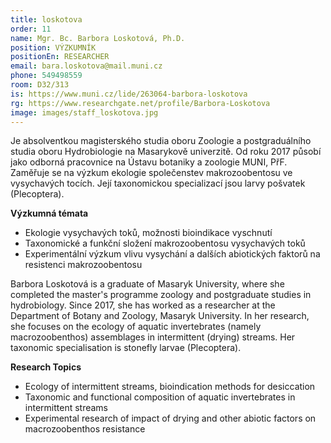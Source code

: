 ```yaml
---
title: loskotova
order: 11
name: Mgr. Bc. Barbora Loskotová, Ph.D.
position: VÝZKUMNÍK
positionEn: RESEARCHER
email: bara.loskotova@mail.muni.cz
phone: 549498559
room: D32/313
is: https://www.muni.cz/lide/263064-barbora-loskotova
rg: https://www.researchgate.net/profile/Barbora-Loskotova
image: images/staff_loskotova.jpg
---
```

<div class="cz">

Je absolventkou magisterského studia oboru Zoologie a postgraduálního studia oboru Hydrobiologie na Masarykově univerzitě. Od roku 2017 působí jako odborná pracovnice na Ústavu botaniky a zoologie MUNI, PřF. Zaměřuje se na výzkum ekologie společenstev makrozoobentosu ve vysychavých tocích. Její taxonomickou specializací jsou larvy pošvatek (Plecoptera).

**Výzkumná témata**

* Ekologie vysychavých toků, možnosti bioindikace vyschnutí
* Taxonomické a funkční složení makrozoobentosu vysychavých toků
* Experimentální výzkum vlivu vysychání a dalších abiotických faktorů na resistenci makrozoobentosu

</div>

<div class="en">

Barbora Loskotová is a graduate of Masaryk University, where she completed the master's programme zoology and postgraduate studies in hydrobiology. Since 2017, she has worked as a researcher at the Department of Botany and Zoology, Masaryk University. In her research, she focuses on the ecology of aquatic invertebrates (namely macrozoobenthos) assemblages in intermittent (drying) streams. Her taxonomic specialisation is stonefly larvae (Plecoptera).

**Research Topics**

* Ecology of intermittent streams, bioindication methods for desiccation
* Taxonomic and functional composition of aquatic invertebrates in intermittent streams
* Experimental research of impact of d﻿rying and other abiotic factors on macrozoobenthos resistance

</div>